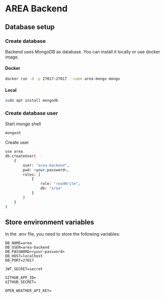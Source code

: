 # AREA Backend

## Database setup

### Create database

Backend uses MongoDB as database. You can install it locally or use docker image.

#### Docker

```bash
docker run -d -p 27017:27017 --name area-mongo mongo
```

#### Local

```bash
sudo apt install mongodb
```

### Create database user

Start mongo shell

```bash
mongosh
```

Create user

```bash
use area
db.createUser(
    {
        user: "area-backend",
        pwd: <your-password>,
        roles: [
            {
                role: "readWrite",
                db: "area"
            }
        ]
    }
)
```

## Store environment variables

In the .env file, you need to store the following variables:

```dotenv
DB_NAME=area
DB_USER=area-backend
DB_PASSWORD=<your-password>
DB_HOST=localhost
DB_PORT=27017

JWT_SECRET=secret

GITHUB_APP_ID=
GITHUB_SECRET=

OPEN_WEATHER_API_KEY=
```
